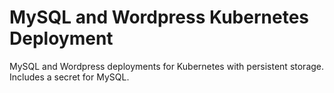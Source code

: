 # MySQL and Wordpress Kubernetes Deployment
  MySQL and Wordpress deployments for Kubernetes with persistent storage.
<br>
Includes a secret for MySQL. 
